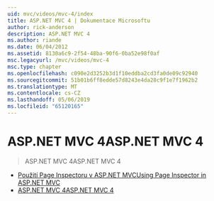 ```yaml
---
uid: mvc/videos/mvc-4/index
title: ASP.NET MVC 4 | Dokumentace Microsoftu
author: rick-anderson
description: ASP.NET MVC 4
ms.author: riande
ms.date: 06/04/2012
ms.assetid: 8130a6c9-2f54-48ba-90f6-0ba52e98f0af
msc.legacyurl: /mvc/videos/mvc-4
msc.type: chapter
ms.openlocfilehash: c090e2d3252b3d1f10eddba2cd3fa0de09c92940
ms.sourcegitcommit: 51b01b6ff8edde57d8243e4da28c9f1e7f1962b2
ms.translationtype: MT
ms.contentlocale: cs-CZ
ms.lasthandoff: 05/06/2019
ms.locfileid: "65120165"
---
```

# <a name="aspnet-mvc-4"></a><span data-ttu-id="b9512-103">ASP.NET MVC 4</span><span class="sxs-lookup"><span data-stu-id="b9512-103">ASP.NET MVC 4</span></span>

> <span data-ttu-id="b9512-104">ASP.NET MVC 4</span><span class="sxs-lookup"><span data-stu-id="b9512-104">ASP.NET MVC 4</span></span>

- [<span data-ttu-id="b9512-105">Použití Page Inspectoru v ASP.NET MVC</span><span class="sxs-lookup"><span data-stu-id="b9512-105">Using Page Inspector in ASP.NET MVC</span></span>](using-page-inspector-in-aspnet-mvc.md)
- [<span data-ttu-id="b9512-106">ASP.NET MVC 4</span><span class="sxs-lookup"><span data-stu-id="b9512-106">ASP.NET MVC 4</span></span>](aspnet-mvc-4.md)
